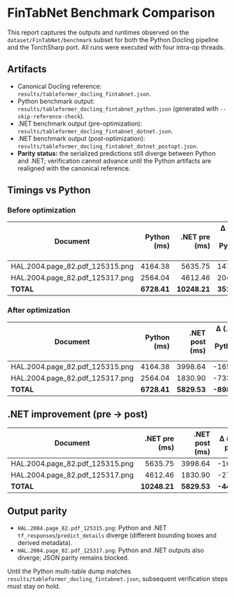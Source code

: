 # FinTabNet Benchmark Comparison

This report captures the outputs and runtimes observed on the `dataset/FinTabNet/benchmark` subset for both the Python Docling
pipeline and the TorchSharp port. All runs were executed with four intra-op threads.

## Artifacts

- Canonical Docling reference: `results/tableformer_docling_fintabnet.json`.
- Python benchmark output: `results/tableformer_docling_fintabnet_python.json` (generated with `--skip-reference-check`).
- .NET benchmark output (pre-optimization): `results/tableformer_docling_fintabnet_dotnet.json`.
- .NET benchmark output (post-optimization): `results/tableformer_docling_fintabnet_dotnet_postopt.json`.
- **Parity status:** the serialized predictions still diverge between Python and .NET; verification cannot advance until the Python
  artifacts are realigned with the canonical reference.

## Timings vs Python

### Before optimization

| Document | Python (ms) | .NET pre (ms) | Δ (.NET − Python) ms |
| --- | ---: | ---: | ---: |
| HAL.2004.page_82.pdf_125315.png | 4164.38 | 5635.75 | 1471.38 |
| HAL.2004.page_82.pdf_125317.png | 2564.04 | 4612.46 | 2048.42 |
| **TOTAL** | **6728.41** | **10248.21** | **3519.79** |

### After optimization

| Document | Python (ms) | .NET post (ms) | Δ (.NET − Python) ms |
| --- | ---: | ---: | ---: |
| HAL.2004.page_82.pdf_125315.png | 4164.38 | 3998.64 | -165.74 |
| HAL.2004.page_82.pdf_125317.png | 2564.04 | 1830.90 | -733.14 |
| **TOTAL** | **6728.41** | **5829.53** | **-898.88** |

## .NET improvement (pre → post)

| Document | .NET pre (ms) | .NET post (ms) | Δ (post − pre) ms |
| --- | ---: | ---: | ---: |
| HAL.2004.page_82.pdf_125315.png | 5635.75 | 3998.64 | -1637.11 |
| HAL.2004.page_82.pdf_125317.png | 4612.46 | 1830.90 | -2781.56 |
| **TOTAL** | **10248.21** | **5829.53** | **-4418.68** |

## Output parity

- `HAL.2004.page_82.pdf_125315.png`: Python and .NET `tf_responses`/`predict_details` diverge (different bounding boxes and
derived metadata).
- `HAL.2004.page_82.pdf_125317.png`: Python and .NET outputs also diverge; JSON parity remains blocked.

Until the Python multi-table dump matches `results/tableformer_docling_fintabnet.json`, subsequent verification steps must stay on
hold.
